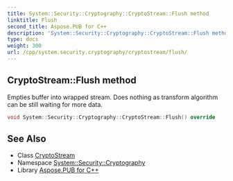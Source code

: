 ```yaml
---
title: System::Security::Cryptography::CryptoStream::Flush method
linktitle: Flush
second_title: Aspose.PUB for C++
description: 'System::Security::Cryptography::CryptoStream::Flush method. Empties buffer into wrapped stream. Does nothing as transform algorithm can be still waiting for more data in C++.'
type: docs
weight: 300
url: /cpp/system.security.cryptography/cryptostream/flush/
---
```

## CryptoStream::Flush method


Empties buffer into wrapped stream. Does nothing as transform algorithm can be still waiting for more data.

```cpp
void System::Security::Cryptography::CryptoStream::Flush() override
```

## See Also

* Class [CryptoStream](../)
* Namespace [System::Security::Cryptography](../../)
* Library [Aspose.PUB for C++](../../../)
